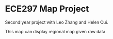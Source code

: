 # ECE297 Map Project
Second year project with Leo Zhang and Helen Cui.

This map can display regional map given raw data.
